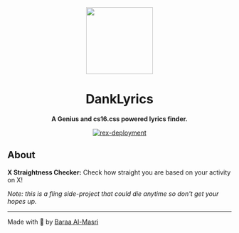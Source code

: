 <div align="center">
  <a href="https://danklyrics.com" target="_blank"><img src="https://danklyrics.com/static/favicon.png" width="150" /></a>

  <h1>DankLyrics</h1>
  <p>
    <strong>A Genius and cs16.css powered lyrics finder.</strong>
  </p>
  <p>
    <a href="https://github.com/mbaraa/danklyrics/actions/workflows/rex-deploy.yml"><img alt="rex-deployment" src="https://github.com/mbaraa/danklyrics/actions/workflows/rex-deploy.yml/badge.svg"/></a>
  </p>
</div>

## About

**X Straightness Checker:** Check how straight you are based on your activity on X!

_Note: this is a fling side-project that could die anytime so don't get your hopes up._

---

Made with 🧉 by [Baraa Al-Masri](https://mbaraa.com)
